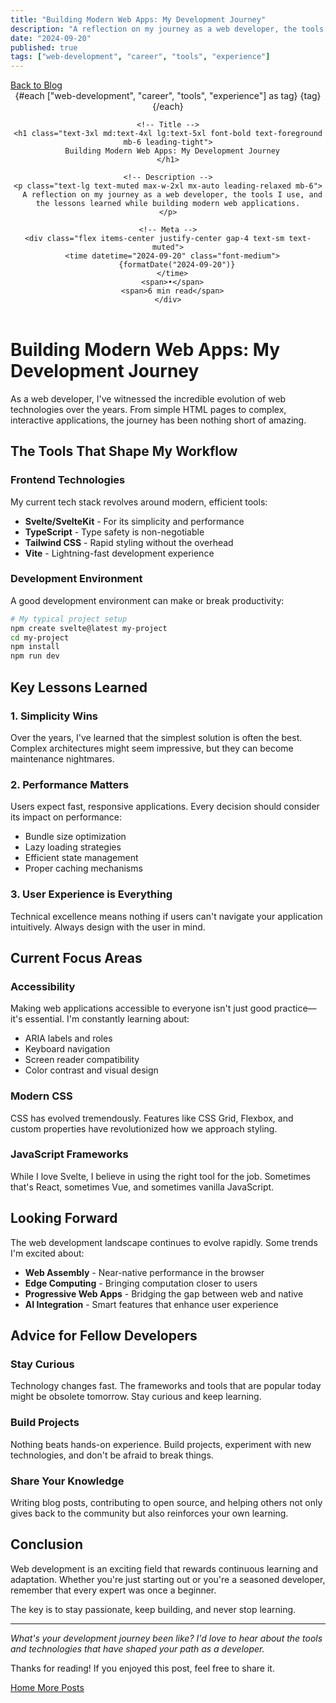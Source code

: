 ```yaml
---
title: "Building Modern Web Apps: My Development Journey"
description: "A reflection on my journey as a web developer, the tools I use, and the lessons learned while building modern web applications."
date: "2024-09-20"
published: true
tags: ["web-development", "career", "tools", "experience"]
---
```


<script>
  function formatDate(dateString) {
    return new Date(dateString).toLocaleDateString('en-US', {
      year: 'numeric',
      month: 'long',
      day: 'numeric'
    });
  }
</script>

<div class="max-w-4xl mx-auto">
  <!-- Back Navigation -->
  <nav class="mb-8">
    <a
      href="/blog"
      class="inline-flex items-center gap-2 text-sm font-semibold tracking-wide uppercase text-muted hover:text-foreground transition-colors"
    >
      <span class="i-lucide-arrow-left h-3 w-3"></span>
      Back to Blog
    </a>
  </nav>

  <!-- Article Header -->
  <header class="mb-12 text-center">
    <!-- Tags -->
    <div class="flex flex-wrap justify-center gap-2 mb-6">
      {#each ["web-development", "career", "tools", "experience"] as tag}
        <span class="inline-flex items-center px-3 py-1 rounded-full text-xs font-medium bg-accent/10 text-accent border border-accent/20">
          {tag}
        </span>
      {/each}
    </div>

    <!-- Title -->
    <h1 class="text-3xl md:text-4xl lg:text-5xl font-bold text-foreground mb-6 leading-tight">
      Building Modern Web Apps: My Development Journey
    </h1>

    <!-- Description -->
    <p class="text-lg text-muted max-w-2xl mx-auto leading-relaxed mb-6">
      A reflection on my journey as a web developer, the tools I use, and the lessons learned while building modern web applications.
    </p>

    <!-- Meta -->
    <div class="flex items-center justify-center gap-4 text-sm text-muted">
      <time datetime="2024-09-20" class="font-medium">
        {formatDate("2024-09-20")}
      </time>
      <span>•</span>
      <span>6 min read</span>
    </div>

  </header>

  <!-- Article Content -->
  <div class="prose prose-lg max-w-none prose-headings:text-foreground prose-p:text-foreground prose-strong:text-foreground prose-code:text-foreground prose-pre:bg-muted/10 prose-pre:border prose-pre:border-border prose-blockquote:border-accent prose-blockquote:text-muted prose-a:text-accent hover:prose-a:text-accent/80">

# Building Modern Web Apps: My Development Journey

As a web developer, I've witnessed the incredible evolution of web technologies over the years. From simple HTML pages to complex, interactive applications, the journey has been nothing short of amazing.

## The Tools That Shape My Workflow

### Frontend Technologies

My current tech stack revolves around modern, efficient tools:

- **Svelte/SvelteKit** - For its simplicity and performance
- **TypeScript** - Type safety is non-negotiable
- **Tailwind CSS** - Rapid styling without the overhead
- **Vite** - Lightning-fast development experience

### Development Environment

A good development environment can make or break productivity:

```bash
# My typical project setup
npm create svelte@latest my-project
cd my-project
npm install
npm run dev
```

## Key Lessons Learned

### 1. Simplicity Wins

Over the years, I've learned that the simplest solution is often the best. Complex architectures might seem impressive, but they can become maintenance nightmares.

### 2. Performance Matters

Users expect fast, responsive applications. Every decision should consider its impact on performance:

- Bundle size optimization
- Lazy loading strategies
- Efficient state management
- Proper caching mechanisms

### 3. User Experience is Everything

Technical excellence means nothing if users can't navigate your application intuitively. Always design with the user in mind.

## Current Focus Areas

### Accessibility

Making web applications accessible to everyone isn't just good practice—it's essential. I'm constantly learning about:

- ARIA labels and roles
- Keyboard navigation
- Screen reader compatibility
- Color contrast and visual design

### Modern CSS

CSS has evolved tremendously. Features like CSS Grid, Flexbox, and custom properties have revolutionized how we approach styling.

### JavaScript Frameworks

While I love Svelte, I believe in using the right tool for the job. Sometimes that's React, sometimes Vue, and sometimes vanilla JavaScript.

## Looking Forward

The web development landscape continues to evolve rapidly. Some trends I'm excited about:

- **Web Assembly** - Near-native performance in the browser
- **Edge Computing** - Bringing computation closer to users
- **Progressive Web Apps** - Bridging the gap between web and native
- **AI Integration** - Smart features that enhance user experience

## Advice for Fellow Developers

### Stay Curious

Technology changes fast. The frameworks and tools that are popular today might be obsolete tomorrow. Stay curious and keep learning.

### Build Projects

Nothing beats hands-on experience. Build projects, experiment with new technologies, and don't be afraid to break things.

### Share Your Knowledge

Writing blog posts, contributing to open source, and helping others not only gives back to the community but also reinforces your own learning.

## Conclusion

Web development is an exciting field that rewards continuous learning and adaptation. Whether you're just starting out or you're a seasoned developer, remember that every expert was once a beginner.

The key is to stay passionate, keep building, and never stop learning.

---

_What's your development journey been like? I'd love to hear about the tools and technologies that have shaped your path as a developer._

  </div>

  <!-- Article Footer -->
  <footer class="mt-16 pt-8 border-t border-border text-center">
    <p class="text-muted mb-4">
      Thanks for reading! If you enjoyed this post, feel free to share it.
    </p>
    <div class="flex justify-center gap-4">
      <a
        href="/"
        class="inline-flex items-center gap-2 text-sm font-semibold tracking-wide uppercase text-muted hover:text-foreground transition-colors"
      >
        <span class="i-lucide-home h-3 w-3"></span>
        Home
      </a>
      <a
        href="/blog"
        class="inline-flex items-center gap-2 text-sm font-semibold tracking-wide uppercase text-muted hover:text-foreground transition-colors"
      >
        <span class="i-lucide-book-open h-3 w-3"></span>
        More Posts
      </a>
    </div>
  </footer>
</div>

<style>
  :global(.prose) {
    --tw-prose-body: var(--fg);
    --tw-prose-headings: var(--fg);
    --tw-prose-links: hsl(var(--accent));
    --tw-prose-bold: var(--fg);
    --tw-prose-counters: var(--muted);
    --tw-prose-bullets: var(--muted);
    --tw-prose-hr: var(--border);
    --tw-prose-quotes: var(--muted);
    --tw-prose-quote-borders: hsl(var(--accent));
    --tw-prose-captions: var(--muted);
    --tw-prose-code: var(--fg);
    --tw-prose-pre-code: var(--fg);
    --tw-prose-pre-bg: hsl(var(--muted) / 0.1);
    --tw-prose-th-borders: var(--border);
    --tw-prose-td-borders: var(--border);
  }

  :global(.prose pre) {
    background-color: var(--tw-prose-pre-bg);
    border: 1px solid var(--border);
    border-radius: 0.5rem;
  }

  :global(.prose code) {
    background-color: hsl(var(--muted) / 0.1);
    padding: 0.125rem 0.25rem;
    border-radius: 0.25rem;
    font-size: 0.875em;
  }

  :global(.prose pre code) {
    background-color: transparent;
    padding: 0;
    border-radius: 0;
  }
</style>
